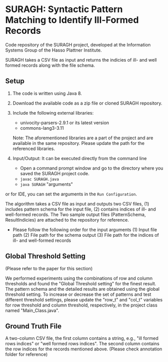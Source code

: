 # SURAGH: Syntactic Pattern Matching to Identify Ill-Formed Records
Code repository of the SURAGH project, developed at the Information Systems Group of the Hasso Plattner Institute.

SURAGH takes a CSV file as input and returns the indicies of ill- and well formed records along with the file schema.

## Setup

1. The code is written using Java 8.
2. Download the available code as a zip file or cloned SURAGH repository.
3. Include the following external libraries: 
	- univocity-parsers-2.9.1 or its latest version
	- commons-lang3-3.11

   Note: The aforementioned libraries are a part of the project and are available in the same repository. Please update the path for the referenced libraries.
   
 4. Input/Output: It can be executed directly from the command line
	-  Open a command prompt window and go to the directory where you saved the SURAGH project code.
	- `javac SURAGH.java` 
	- `java SURAGH` "arguments"
	
or for IDE, you can set the arguments in the `Run Configuration`. 

The algorithm takes a CSV file as input and outputs two CSV files, (1) includes pattern schema for the input file, (2) contains indices of ill- and well-formed records.
The Two sample output files (PatternSchema, ResultIndicies) are attached to the repository for reference. 

- Please follow the following order for the input arguments
	(1) Input file path
	(2) File path for the schema output
	(3) File path for the indices of ill- and well-formed records




## Global Threshold Setting
(Please refer to the paper for this section) 

We performed experiments using the combinations of row and column thresholds and found the "Global Threshold setting" for the finest result. The pattern schema and the detailed results are obtained using the global threshold setting. To increase or decrease the set of patterns and test different threshold settings, please update the "row_t" and "col_t" variables for row threshold and column threshold, respectively, in the project class named "Main_Class.java".


## Ground Truth File

A two-column CSV file, the first column contains a string, e.g., "ill formed rows indices" or "well formed rows indices".  The second column contains the row indices for the records mentioned above. (Please check annotation folder for reference)

